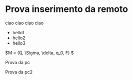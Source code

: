 # Prova inserimento da remoto

ciao ciao 
ciao ciao

- hello1
- hello2
- hello3

$M = (Q, \Sigma, \delta, q_0, F) $

Prova da pc

Prova da pc2
